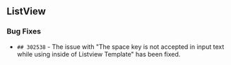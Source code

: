 ##  ListView

###    Bug Fixes

- `## 302538` - The issue with "The space key is not accepted in input text while using inside of Listview Template" has been fixed.
